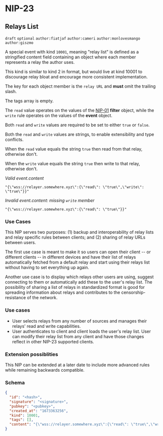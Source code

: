 NIP-23
======

Relays List
-----------

`draft` `optional` `author:fiatjaf` `author:cameri` `author:monlovesmango` `author:giszmo`

A special event with kind `10001`, meaning "relay list" is defined as a stringified content field containing an object where each member represents a relay the author uses.

This kind is similar to kind 2 in format, but would live at kind 10001 to discourage relay bloat and encourage more consistent implementation. 

The key for each object member is the `relay URL` and **must** omit the trailing slash. 

The tags array is empty.

The `read` value operates on the values of the [NIP-01](01.md) **filter** object, while the `write` rule operates on the values of the **event** object. 

Both `read` and `write` values are required to be set to either `true` or `false`. 

Both the `read` and `write` values are strings, to enable extensibility and type conflicts. 

When the `read` value equals the string `true`  then read from that relay, otherwise don't. 

When the `write` value equals the string `true`  then write to that relay, otherwise don't.


_Valid event.content_
```
"{\"wss://relayer.somewhere.xyz\":{\"read\": \"true\",\"write\": \"true\"}}"
```


_Invalid event.content: missing `write` member_
```
"{\"wss://relayer.somewhere.xyz\":{\"read\": \"true\"}}"
```

### Use Cases

This NIP serves two purposes: (1) backup and interoperability of relay lists and relay specific rules between clients; and (2) sharing of relay URLs between users.

The first use case is meant to make it so users can open their client -- or different clients -- in different devices and have their list of relays automatically fetched from a default relay and start using their relays list without having to set everything up again.

Another use case is to display which relays other users are using, suggest connecting to them or automatically add these to the user's relay list. The possibility of sharing a list of relays in standardized format is good for spreading information about relays and contributes to the censorship-resistance of the network.

### Use cases
  - User selects relays from any number of sources and manages their relays' read and write capabilities.
  - User authenticates to client and client loads the user's relay list. User can modify their relay list from any client and have those changes reflect in other NIP-23 supported clients.  

### Extension possiblities 
This NIP can be extended at a later date to include more advanced rules while remaining backwards compatible.

### Schema

```json
{
  "id": "<hash>",
  "signature": "<signature>",
  "pubkey": "<pubkey>",
  "created_at": "1673363256", 
  "kind": 10001,
  "tags": [],
  "content": "{\"wss://relayer.somewhere.xyz\":{\"read\": \"true\",\"write\": \"true\"}}"
}
```